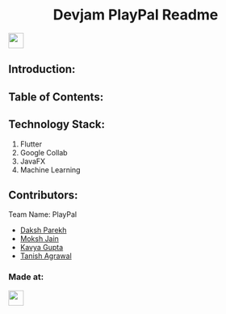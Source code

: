 <h1 align="center">Devjam PlayPal Readme</h1>
<p align="center">
</p>
<a href="https://weekendofcode.computercodingclub.in/"> <img src="https://i.postimg.cc/njCM24kx/woc.jpg" height=30px> </a>

## Introduction:
  
  
## Table of Contents:

## Technology Stack:
  1) Flutter
  2) Google Collab
  3) JavaFX
  4) Machine Learning
  

## Contributors:

Team Name: PlayPal

* [Daksh Parekh](https://github.com/DakshParekh27)
* [Moksh Jain](https://github.com/Moksh-Jain-2212)
* [Kavya Gupta](https://github.com/kg097877)
* [Tanish Agrawal](https://github.com/tan816)
   


### Made at:



<a href="https://weekendofcode.computercodingclub.in/"> <img src="https://i.postimg.cc/Z9fC676j/devjam.jpg" height=30px> </a>
